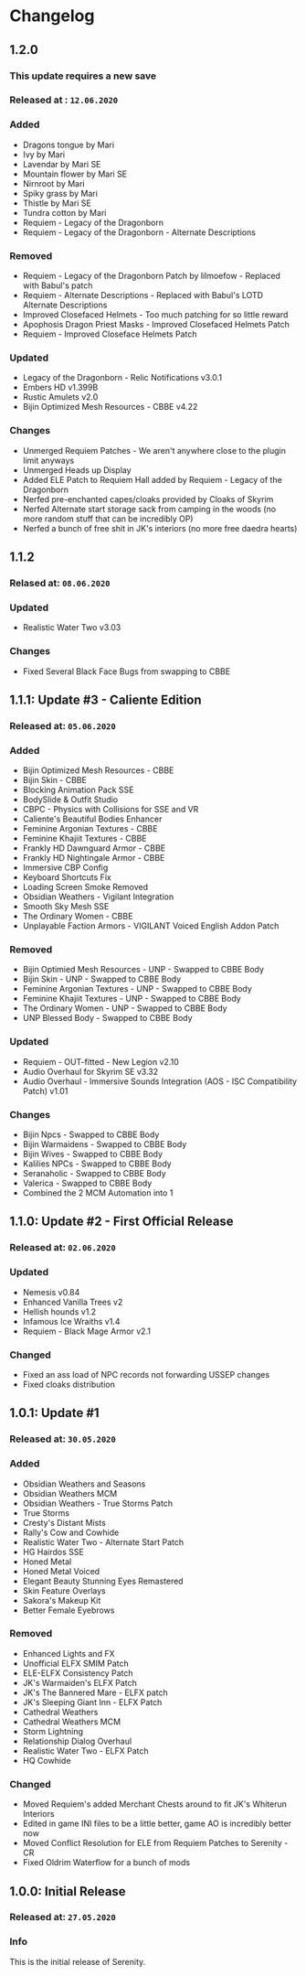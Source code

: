 # Changelog

## 1.2.0

### This update requires a new save

### Released at : `12.06.2020`

### Added

- Dragons tongue by Mari
- Ivy by Mari
- Lavendar by Mari SE
- Mountain flower by Mari SE
- Nirnroot by Mari
- Spiky grass by Mari
- Thistle by Mari SE
- Tundra cotton by Mari
- Requiem - Legacy of the Dragonborn
- Requiem - Legacy of the Dragonborn - Alternate Descriptions

### Removed

- Requiem - Legacy of the Dragonborn Patch by lilmoefow - Replaced with Babul's patch
- Requiem - Alternate Descriptions - Replaced with Babul's LOTD Alternate Descriptions
- Improved Closefaced Helmets - Too much patching for so little reward
- Apophosis Dragon Priest Masks - Improved Closefaced Helmets Patch
- Requiem - Improved Closeface Helmets Patch

### Updated

- Legacy of the Dragonborn - Relic Notifications v3.0.1
- Embers HD v1.399B
- Rustic Amulets v2.0
- Bijin Optimized Mesh Resources - CBBE v4.22

### Changes

- Unmerged Requiem Patches - We aren't anywhere close to the plugin limit anyways
- Unmerged Heads up Display
- Added ELE Patch to Requiem Hall added by Requiem - Legacy of the Dragonborn
- Nerfed pre-enchanted capes/cloaks provided by Cloaks of Skyrim
- Nerfed Alternate start storage sack from camping in the woods (no more random stuff that can be incredibly OP)
- Nerfed a bunch of free shit in JK's interiors (no more free daedra hearts)

## 1.1.2

### Relased at: `08.06.2020`

### Updated

- Realistic Water Two v3.03

### Changes

- Fixed Several Black Face Bugs from swapping to CBBE

## 1.1.1: Update #3 - Caliente Edition

### Released at: `05.06.2020`

### Added

- Bijin Optimized Mesh Resources - CBBE
- Bijin Skin - CBBE
- Blocking Animation Pack SSE
- BodySlide & Outfit Studio
- CBPC - Physics with Collisions for SSE and VR
- Caliente's Beautiful Bodies Enhancer
- Feminine Argonian Textures - CBBE
- Feminine Khajiit Textures - CBBE
- Frankly HD Dawnguard Armor - CBBE
- Frankly HD Nightingale Armor - CBBE
- Immersive CBP Config
- Keyboard Shortcuts Fix
- Loading Screen Smoke Removed
- Obsidian Weathers - Vigilant Integration
- Smooth Sky Mesh SSE
- The Ordinary Women - CBBE
- Unplayable Faction Armors - VIGILANT Voiced English Addon Patch

### Removed

- Bijin Optimied Mesh Resources - UNP - Swapped to CBBE Body
- Bijin Skin - UNP - Swapped to CBBE Body
- Feminine Argonian Textures - UNP - Swapped to CBBE Body
- Feminine Khajiit Textures - UNP - Swapped to CBBE Body
- The Ordinary Women - UNP - Swapped to CBBE Body
- UNP Blessed Body - Swapped to CBBE Body

### Updated

- Requiem - OUT-fitted - New Legion v2.10
- Audio Overhaul for Skyrim SE v3.32
- Audio Overhaul - Immersive Sounds Integration (AOS - ISC Compatibility Patch) v1.01

### Changes

- Bijin Npcs - Swapped to CBBE Body
- Bijin Warmaidens - Swapped to CBBE Body
- Bijin Wives - Swapped to CBBE Body
- Kalilies NPCs - Swapped to CBBE Body
- Seranaholic - Swapped to CBBE Body
- Valerica - Swapped to CBBE Body
- Combined the 2 MCM Automation into 1

## 1.1.0: Update #2 - First Official Release

### Released at: `02.06.2020`

### Updated

- Nemesis v0.84
- Enhanced Vanilla Trees v2
- Hellish hounds v1.2
- Infamous Ice Wraiths v1.4
- Requiem - Black Mage Armor v2.1

### Changed

- Fixed an ass load of NPC records not forwarding USSEP changes
- Fixed cloaks distribution

## 1.0.1: Update #1

### Released at: `30.05.2020`

### Added

- Obsidian Weathers and Seasons
- Obsidian Weathers MCM
- Obsidian Weathers - True Storms Patch
- True Storms
- Cresty's Distant Mists
- Rally's Cow and Cowhide
- Realistic Water Two - Alternate Start Patch
- HG Hairdos SSE
- Honed Metal
- Honed Metal Voiced
- Elegant Beauty Stunning Eyes Remastered
- Skin Feature Overlays
- Sakora's Makeup Kit
- Better Female Eyebrows

### Removed

- Enhanced Lights and FX
- Unofficial ELFX SMIM Patch
- ELE-ELFX Consistency Patch
- JK's Warmaiden's ELFX Patch
- JK's The Bannered Mare - ELFX patch
- JK's Sleeping Giant Inn - ELFX Patch
- Cathedral Weathers
- Cathedral Weathers MCM
- Storm Lightning
- Relationship Dialog Overhaul
- Realistic Water Two - ELFX Patch
- HQ Cowhide

### Changed

- Moved Requiem's added Merchant Chests around to fit JK's Whiterun Interiors
- Edited in game INI files to be a little better, game AO is incredibly better now
- Moved Conflict Resolution for ELE from Requiem Patches to Serenity - CR
- Fixed Oldrim Waterflow for a bunch of mods

## 1.0.0: Initial Release

### Released at: `27.05.2020`

### Info

This is the initial release of Serenity.
